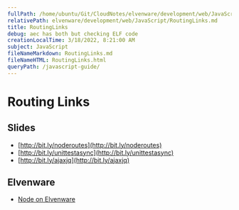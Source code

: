 ```yaml
---
fullPath: /home/ubuntu/Git/CloudNotes/elvenware/development/web/JavaScript/RoutingLinks.md
relativePath: elvenware/development/web/JavaScript/RoutingLinks.md
title: RoutingLinks
debug: aec has both but checking ELF code
creationLocalTime: 3/18/2022, 8:21:00 AM
subject: JavaScript
fileNameMarkdown: RoutingLinks.md
fileNameHTML: RoutingLinks.html
queryPath: /javascript-guide/
---
```


<!-- toc -->
<!-- tocstop -->

# Routing Links

## Slides

- [http://bit.ly/noderoutes](http://bit.ly/noderoutes)
- [http://bit.ly/unittestasync](http://bit.ly/unittestasync)
- [http://bit.ly/ajaxjq](http://bit.ly/ajaxjq)

## Elvenware

- [Node on Elvenware][nodeelf]

[nodeelf]: http://www.elvenware.com/charlie/development/web/JavaScript/NodeJs.html
[using express]: http://www.elvenware.com/charlie/development/web/JavaScript/NodeJs.html#using-express


